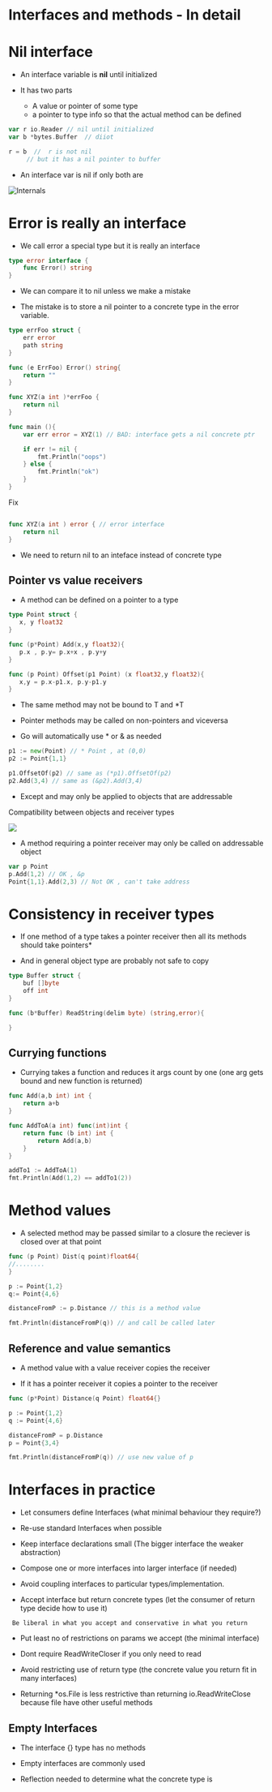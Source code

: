 # Interfaces and methods - In detail

# Nil interface 

- An interface variable is **nil** until initialized

- It has two parts
   - A value or pointer of some type
   - a pointer to type info so that the actual method can be defined

```go
var r io.Reader // nil until initialized
var b *bytes.Buffer  // diiot

r = b  //  r is not nil 
     // but it has a nil pointer to buffer
```

- An interface var is nil if only both are

![Internals](../images/interface-internals.png)

# Error is really an interface

- We call error  a special type but it is really an interface

```go
type error interface {
    func Error() string
}
```
- We can compare it to nil unless we make a mistake

- The mistake is to store a nil pointer to a concrete type in the error variable.

```go
type errFoo struct {
    err error
    path string
}

func (e ErrFoo) Error() string{
    return ""
}

func XYZ(a int )*errFoo {
    return nil
}

func main (){
    var err error = XYZ(1) // BAD: interface gets a nil concrete ptr

    if err != nil {
        fmt.Println("oops")
    } else {
        fmt.Println("ok")
    }
}
```

Fix 

```go

func XYZ(a int ) error { // error interface
    return nil
}
```

- We need to return nil to an inteface instead of concrete type

## Pointer vs value receivers

 - A method can be defined on a pointer to a type 

 ```go
type Point struct {
    x, y float32
}

func (p*Point) Add(x,y float32){
    p.x , p.y= p.x+x , p.y+y
}

func (p Point) Offset(p1 Point) (x float32,y float32){
    x,y = p.x-p1.x, p.y-p1.y
}
```
- The same method may not be bound to T and *T

- Pointer methods may be called on non-pointers and viceversa

- Go will automatically use * or & as needed

```go
p1 := new(Point) // * Point , at (0,0)
p2 := Point{1,1}

p1.OffsetOf(p2) // same as (*p1).OffsetOf(p2)
p2.Add(3,4) // same as (&p2).Add(3,4)

```
- Except and may only be applied to objects that are addressable

Compatibility between objects and receiver types

![](../images/pointer-receiver.png)

 - A method requiring a pointer receiver may only be called on addressable object

```go
var p Point
p.Add(1,2) // OK , &p
Point{1,1}.Add(2,3) // Not OK , can't take address
```

# Consistency in receiver types 

- If one method of a type takes a pointer receiver then all its methods should take pointers*

- And in general object type are probably not safe to copy

```go
type Buffer struct {
    buf []byte
    off int
}

func (b*Buffer) ReadString(delim byte) (string,error){

}
```

## Currying functions

- Currying takes a function and reduces it args count by one (one arg gets bound and new function is returned)

```go
func Add(a,b int) int {
    return a+b
}

func AddToA(a int) func(int)int {
    return func (b int) int {
        return Add(a,b)
    }
}

addTo1 := AddToA(1)
fmt.Println(Add(1,2) == addTo1(2))
```

# Method values

- A selected method may be passed similar to a closure the reciever is closed over at that point

```go
func (p Point) Dist(q point)float64{
//........
}

p := Point{1,2}
q:= Point{4,6}

distanceFromP := p.Distance // this is a method value

fmt.Println(distanceFromP(q)) // and call be called later
```

## Reference and value semantics

- A method value with a value receiver copies the receiver

- If it has a pointer receiver it copies a pointer to the receiver

```go
func (p*Point) Distance(q Point) float64{}

p := Point{1,2}
q := Point{4,6}

distanceFromP = p.Distance
p = Point{3,4}

fmt.Println(distanceFromP(q)) // use new value of p
```

# Interfaces in practice

- Let consumers define Interfaces
(what minimal behaviour they require?)

- Re-use standard Interfaces when possible

- Keep interface declarations small (The bigger interface the weaker abstraction)

- Compose one or more interfaces into larger interface (if needed)

- Avoid coupling interfaces to particular types/implementation.

- Accept interface but return concrete types (let the consumer of return type decide how to use it)

``` Be liberal in what you accept and conservative in what you return```

- Put least no of restrictions on params we accept (the minimal interface)

- Dont require ReadWriteCloser if you only need to read

- Avoid restricting use of return type (the concrete value you return fit in many interfaces)

- Returning *os.File is less restrictive than returning io.ReadWriteClose because file have other useful methods

## Empty Interfaces

- The interface {} type has no methods

- Empty interfaces are commonly used

- Reflection needed to determine what the concrete type is